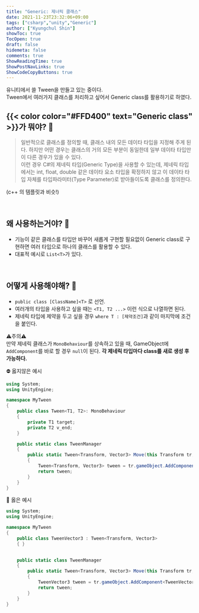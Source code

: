 ```yaml
---
title: "Generic: 제너릭 클래스"
date: 2021-11-23T23:32:06+09:00
tags: ["csharp","unity","Generic"]
author: ["Kyungchul Shin"]
showToc: true
TocOpen: true
draft: false
hidemeta: false
comments: true
ShowReadingTime: true
ShowPostNavLinks: true
ShowCodeCopyButtons: true
---
```

유니티에서 쓸 Tween을 만들고 있는 중이다.<br>
Tween에서 여러가지 클래스를 처리하고 싶어서 Generic class를 활용하기로 하였다.

## {{< color color="#FFD400" text="Generic class" >}}가 뭐야? 🧐

>일반적으로 클래스를 정의할 때, 클래스 내의 모든 데이타 타입을 지정해 주게 된다. 하지만 어떤 경우는 클래스의 거의 모든 부분이 동일한데 일부 데이타 타입만이 다른 경우가 있을 수 있다.<br>
이런 경우 C#의 제네릭 타입(Generic Type)을 사용할 수 있는데, 제네릭 타입에서는 int, float, double 같은 데이타 요소 타입을 확정하지 않고 이 데이타 타입 자체를 타입파라미터(Type Parameter)로 받아들이도록 클래스를 정의한다. 

(c++ 의 템플릿과 비슷!)



<br>

## 왜 사용하는거야? 🧐

- 기능이 같은 클래스를 타입만 바꾸어 새롭게 구현할 필요없이 Generic class로 구현하면 여러 타입으로 하나의 클래스를 활용할 수 있다.  
- 대표적 예시로 `List<T>`가 있다. 


<br>

## 어떻게 사용해야해? 🧐
- `public class [ClassName]<T>` 로 선언.
- 여러개의 타입을 사용하고 싶을 때는 `<T1, T2 ...>` 이런 식으로 나열하면 된다.
- 제네릭 타입에 제약을 두고 싶을 경우 `where T : [제약조건]`과 같이 마지막에 조건을 붙인다.<br>

 ⚠️주의⚠️ <br>만약 제네릭 클래스가 `MonoBehaviour`를 상속하고 있을 때, GameObject에 `AddComponent`를 바로 할 경우 `null`이 된다. **각 제네릭 타입마다 class를 새로 생성 후 가능하다.**

 ⛔ 옳지않은 예시
```csharp
using System;
using UnityEngine;

namespace MyTween
{
    public class Tween<T1, T2>: MonoBehaviour
    {
        private T1 target;
        private T2 v_end;
    }

    public static class TweenManager 
    {
        public static Tween<Transform, Vector3> Move(this Transform tr, Vector3 to, float duration)
        {
            Tween<Transform, Vector3> tween = tr.gameObject.AddComponent<Tween<Transform, Vector3>>();//null 반환!!
            return tween;
        }
    }
}
```
💚 옳은 예시
```csharp
using System;
using UnityEngine;

namespace MyTween
{
    public class TweenVector3 : Tween<Transform, Vector3>
    { }

   
    public static class TweenManager 
    {
        public static Tween<Transform, Vector3> Move(this Transform tr, Vector3 to, float duration)
        {
            TweenVector3 tween = tr.gameObject.AddComponent<TweenVector3>();//성공적인 반환!!
            return tween;
        }
    }
}

```
